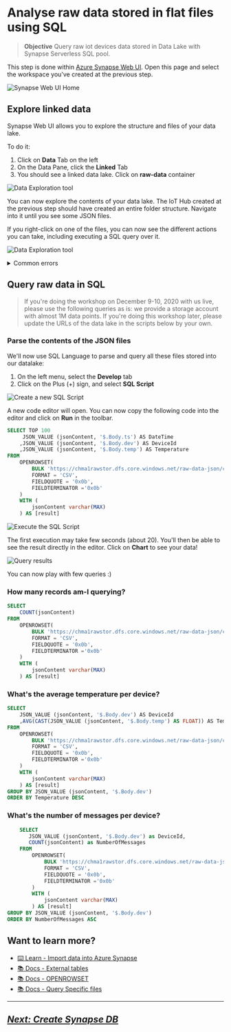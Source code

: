 # Analyse raw data stored in flat files using SQL

> **Objective** Query raw iot devices data stored in Data Lake with Synapse Serverless SQL pool.

This step is done within [Azure Synapse Web UI](https://https://web.azuresynapse.net/). Open this page and select the workspace you've created at the previous step.

![Synapse Web UI Home](../media/1-synapse-ui.png)

## Explore linked data

Synapse Web UI allows you to explore the structure and files of your data lake.

To do it: 
1. Click on **Data** Tab on the left
1. On the Data Pane, click the **Linked** Tab
1. You should see a linked data lake. Click on **raw-data** container

![Data Exploration tool](../media/1-select-data-lake.png)

You can now explore the contents of your data lake. The IoT Hub created at the previous step should have created an entire folder structure. Navigate into it until you see some JSON files.

If you right-click on one of the files, you can now see the different actions you can take, including executing a SQL query over it.

![Data Exploration tool](../media/1-explore-lake.png)

<details>
<summary>
Common errors
</summary>

**File cannot be opened because it does not exist or it is used by another process**

There is a small bug in the way the workshop is created by the automated script. Terminate the Azure Container instance within your resource group, wait about 2 minutes, and try again. 

If you're doing this, you'll need to launch the container again for the next steps of this workshop.

<hr/>
</details>

## Query raw data in SQL

> If you're doing the workshop on December 9-10, 2020 with us live, please use the following queries as is: we provide a storage account with almost 1M data points. 
> If you're doing this workshop later, please update the URLs of the data lake in the scripts below by your own.


### Parse the contents of the JSON files

We'll now use SQL Language to parse and query all these files stored into our datalake: 

1. On the left menu, select the **Develop** tab
1. Click on the Plus (+) sign, and select **SQL Script**

![Create a new SQL Script](../media/1-new-sql-script.png)


A new code editor will open. You can now copy the following code into the editor and click on **Run** in the toolbar.

```sql
SELECT TOP 100
     JSON_VALUE (jsonContent, '$.Body.ts') AS DateTime
    ,JSON_VALUE (jsonContent, '$.Body.dev') AS DeviceId
    ,JSON_VALUE (jsonContent, '$.Body.temp') AS Temperature
FROM
    OPENROWSET(
        BULK 'https://chma1rawstor.dfs.core.windows.net/raw-data-json/chma1iothub/00/2020/12/*/*/*',
        FORMAT = 'CSV',
        FIELDQUOTE = '0x0b',
        FIELDTERMINATOR ='0x0b'
    )
    WITH (
        jsonContent varchar(MAX)
    ) AS [result]
```

![Execute the SQL Script](../media/1-execute-sql.png)


The first execution may take few seconds (about 20). You'll then be able to see the result directly in the editor. Click on **Chart** to see your data! 

![Query results](../media/1-synapse-results.png)

You can now play with few queries :)

### How many records am-I querying?

```sql
SELECT 
    COUNT(jsonContent) 
FROM
    OPENROWSET(
        BULK 'https://chma1rawstor.dfs.core.windows.net/raw-data-json/chma1iothub/00/2020/12/*/*/*',
        FORMAT = 'CSV',
        FIELDQUOTE = '0x0b',
        FIELDTERMINATOR ='0x0b'
    )
    WITH (
        jsonContent varchar(MAX)
    ) AS [result]
```

### What's the average temperature per device?
```sql
SELECT
    JSON_VALUE (jsonContent, '$.Body.dev') AS DeviceId
    ,AVG(CAST(JSON_VALUE (jsonContent, '$.Body.temp') AS FLOAT)) AS Temperature
FROM
    OPENROWSET(
        BULK 'https://chma1rawstor.dfs.core.windows.net/raw-data-json/chma1iothub/00/2020/12/*/*/*',
        FORMAT = 'CSV',
        FIELDQUOTE = '0x0b',
        FIELDTERMINATOR ='0x0b'
    )
    WITH (
        jsonContent varchar(MAX)
    ) AS [result]
GROUP BY JSON_VALUE (jsonContent, '$.Body.dev')
ORDER BY Temperature DESC
```

### What's the number of messages per device?
```sql
    SELECT 
       JSON_VALUE (jsonContent, '$.Body.dev') as DeviceId,
       COUNT(jsonContent) as NumberOfMessages
    FROM
        OPENROWSET(
            BULK 'https://chma1rawstor.dfs.core.windows.net/raw-data-json/chma1iothub/00/2020/12/*/*/*',
            FORMAT = 'CSV',
            FIELDQUOTE = '0x0b',
            FIELDTERMINATOR ='0x0b'
        )
        WITH (
            jsonContent varchar(MAX)
        ) AS [result]
GROUP BY JSON_VALUE (jsonContent, '$.Body.dev')
ORDER BY NumberOfMessages ASC

```

## Want to learn more?

- [⌨️ Learn - Import data into Azure Synapse](https://docs.microsoft.com/learn/modules/import-data-into-asdw-with-polybase/?wt.mc_id=startup-11038-chmaneu)
- [📚 Docs - External tables](https://docs.microsoft.com/azure/synapse-analytics/sql/develop-tables-external-tables?tabs=sql-pool?wt.mc_id=startup-11038-chmaneu)
- [📚 Docs - OPENROWSET](https://docs.microsoft.com/azure/synapse-analytics/sql/develop-openrowset?wt.mc_id=startup-11038-chmaneu)
- [📚 Docs - Query Specific files](https://docs.microsoft.com/azure/synapse-analytics/sql/query-specific-files?wt.mc_id=startup-11038-chmaneu)

<hr />

## *[Next: Create Synapse DB](../2-create-synapse-db/index.md)*
